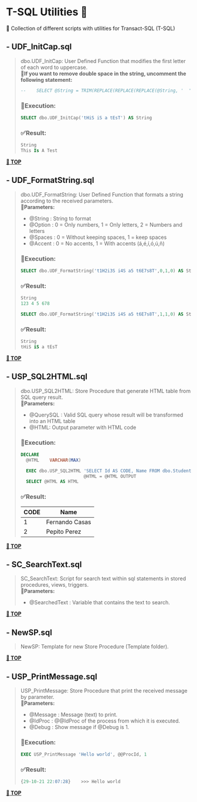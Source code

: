 # T-SQL Utilities :toolbox:

:scroll: Collection of different scripts with utilities for Transact-SQL (T-SQL)

## - UDF_InitCap.sql

> dbo.UDF_InitCap: User Defined Function that modifies the first letter of each word to uppercase.<br>
> :pushpin:**If you want to remove double space in the string, uncomment the following statement:**
> ```sql
> --	SELECT @String = TRIM(REPLACE(REPLACE(REPLACE(@String, '  ', ' '), '  ', ''), '  ', ' '))
> ```
> ### :test_tube:Execution:
> ```sql
> SELECT dbo.UDF_InitCap('tHiS iS a tEsT') AS String
> ```
> ### :white_check_mark:Result:
> ```sql
> String
> This Is A Test
> ```

**[:toolbox: TOP](#t-sql-utilities-toolbox)**

## - UDF_FormatString.sql

> dbo.UDF_FormatString: User Defined Function that formats a string according to the received parameters.<br>
> :pushpin:**Parameters:**
> * @String		: String to format
> * @Option		: 0 = Only numbers, 1 = Only letters, 2 = Numbers and letters
> * @Spaces		: 0 = Without keeping spaces, 1 = keep spaces
> * @Accent		: 0 = No accents, 1 = With accents (á,é,í,ó,ú,ñ)
> ### :test_tube:Execution:
> ```sql
> SELECT dbo.UDF_FormatString('t1H2i3S i4S a5 t6E7s8T',0,1,0) AS String
> ```
> ### :white_check_mark:Result:
> ```sql
> String
> 123 4 5 678
> ```
> ```sql
> SELECT dbo.UDF_FormatString('t1H2i3S i4S a5 t6E7s8T',1,1,0) AS String
> ```
> ### :white_check_mark:Result:
> ```sql
> String
> tHiS iS a tEsT
> ```

**[:toolbox: TOP](#t-sql-utilities-toolbox)**

## - USP_SQL2HTML.sql

> dbo.USP_SQL2HTML: Store Procedure that generate HTML table from SQL query result.<br>
> :pushpin:**Parameters:**
> * @QuerySQL		: Valid SQL query whose result will be transformed into an HTML table
> * @HTML: Output parameter with HTML code
> ### :test_tube:Execution:
> ```sql
> DECLARE 
>	@HTML    VARCHAR(MAX)
>
>	EXEC dbo.USP_SQL2HTML 'SELECT Id AS CODE, Name FROM dbo.Student', 
>						  @HTML = @HTML OUTPUT
>	SELECT @HTML AS HTML
> ```
> ### :white_check_mark:Result:
><!DOCTYPE html><html><head></head><body><TABLE align="center"><thead><tr><TH>CODE</TH><TH>Name</TH></tr></thead><TBODY><TR><TD>1</TD><TD>Fernando Casas</TD></TR><TR><TD>2</TD><TD>Pepito Perez</TD></TR></TBODY></TABLE></body> </html>

**[:toolbox: TOP](#t-sql-utilities-toolbox)**

## - SC_SearchText.sql

> SC_SearchText: Script for search text within sql statements in stored procedures, views, triggers.<br>
> :pushpin:**Parameters:**
> * @SearchedText	: Variable that contains the text to search.

**[:toolbox: TOP](#t-sql-utilities-toolbox)**

## - NewSP.sql

> NewSP: Template for new Store Procedure (Template folder).<br>


**[:toolbox: TOP](#t-sql-utilities-toolbox)**

## - USP_PrintMessage.sql

> USP_PrintMessage: Store Procedure that print the received message by parameter.<br>
> :pushpin:**Parameters:**
> *	@Message    : Message (text) to print.
> *	@IdProc		: @@IdProc of the process from which it is executed.
> *	@Debug		: Show message if @Debug is 1.
> ### :test_tube:Execution:
> ```sql
> EXEC USP_PrintMessage 'Hello world', @@ProcId, 1
> ```
> ### :white_check_mark:Result:
> ```sql
>{29-10-21 22:07:28}	>>> Hello world
> ```

**[:toolbox: TOP](#t-sql-utilities-toolbox)**